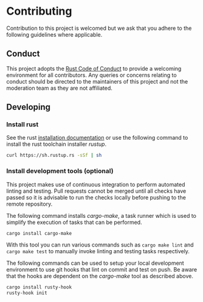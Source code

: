 # Contributing

Contribution to this project is welcomed but we ask that you adhere to the
following guidelines where applicable.

## Conduct

This project adopts the [Rust Code of Conduct][conduct] to provide a welcoming
environment for all contributors. Any queries or concerns relating to conduct
should be directed to the maintainers of this project and not the moderation
team as they are not affiliated.

## Developing

### Install rust

See the rust [installation documentation][install-rust] or use the following
command to install the rust toolchain installer _rustup_.

```sh
curl https://sh.rustup.rs -sSf | sh
```

### Install development tools (optional)

This project makes use of continuous integration to perform automated linting
and testing. Pull requests cannot be merged until all checks have passed so it
is advisable to run the checks locally before pushing to the remote repository.

The following command installs _cargo-make_, a task runner which is used to
simplify the execution of tasks that can be performed.

```sh
cargo install cargo-make
```

With this tool you can run various commands such as `cargo make lint` and
`cargo make test` to manually invoke linting and testing tasks respectively.

The following commands can be used to setup your local development environment
to use git hooks that lint on commit and test on push. Be aware that the hooks
are dependent on the _cargo-make_ tool as described above.

```sh
cargo install rusty-hook
rusty-hook init
```

[conduct]: https://github.com/rust-lang/rust/blob/master/CODE_OF_CONDUCT.md
[install-rust]: https://www.rust-lang.org/tools/install
